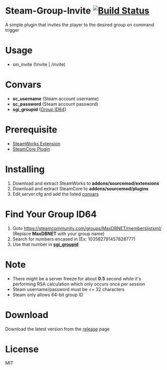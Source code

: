 # Steam-Group-Invite [![Build Status](https://travis-ci.org/RumbleFrog/Steam-Group-Invite.svg?branch=master)](https://travis-ci.org/RumbleFrog/Steam-Group-Invite)
A simple plugin that invites the player to the desired group on command trigger

# Usage

- sm_invite (!invite | /invite)

# Convars

- **sc_username** (Steam account username)
- **sc_password** (Steam account password)
- **sgi_groupid** ([Group ID64](#find-your-group-id64)) 

# Prerequisite

- [SteamWorks Extension](https://users.alliedmods.net/~kyles/builds/SteamWorks/)
- [SteamCore Plugin](https://github.com/polvora/SteamCore/releases)

# Installing

1. Download and extract SteamWorks to **addons/sourcemod/extensions**
2. Download and extract SteamCore to **addons/sourcemod/plugins**
3. Edit server.cfg and add the listed [convars](#convars)

# Find Your Group ID64

1. Goto https://steamcommunity.com/groups/MaxDBNET/memberslistxml/ (Replace **MaxDBNET** with your group name)
2. Search for numbers encased in <groupID64> (Ex: <groupID64>103582791457828777</groupID64>)
3. Use that number in [**sgi_groupid**](#convars)

# Note

- There might be a server freeze for about **0.5** second while it's performing RSA calculation which only occurs once per session
- Steam username/password must be <= 32 characters
- Steam only allows 64-bit group ID

# Download 

Download the latest version from the [release](https://github.com/RumbleFrog/Steam-Group-Invite/releases) page

# License

MIT
